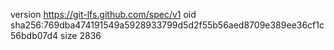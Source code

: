 version https://git-lfs.github.com/spec/v1
oid sha256:769dba474191549a5928933799d5d2f55b56aed8709e389ee36cf1c56bdb07d4
size 2836
